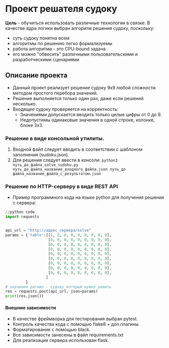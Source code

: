# Проект решателя судоку

**Цель** - обучиться использовать различные технологии в связке. В качестве ядра логики выбран алгоритм решения судоку, поскольку:

- суть судоку понятна всем
- алгоритмы по решению легко формализуемы
- работа алгоритма - это CPU-bound задача
- его можно "обвесить" различными пользовательскими и разработческими сценариями

## Описание проекта

- Данный проект реализует решение судоку 9х9 любой сложности методом простого перебора значений.
- Решение выполняется только один раз, даже если решений несколько.
- Входящее судоку проверяется на корректность:
  - Значениями допускается вводить только целые цифры от 0 до 9.
  - Недопустимы одинаковые значения в одной строке, колонке, блоке 3х3.

### Решение в виде консольной утилиты.

1. Входной файл следует вводить в соответствии с шаблоном заполнения (sudoku.json).
2. Для решения следует ввести в консоли: ```python3 путь_до_файла_solve_sudoku.py
                                            путь_до_файла_название_входного_файла.json
                                            путь_до файла_название_файла_с_результатом.json```

### Решение по HTTP-серверу в виде REST API
  
- Пример программного кода на языке python для получения решения с сервера:

```python
//python code
import requests


api_url = "http://адрес_сервера/solve"
params = {'table':[[1, 2, 0, 0, 0, 0, 0, 0, 0],
                   [0, 0, 0, 0, 0, 0, 0, 0, 0],
                   [0, 0, 0, 0, 0, 0, 0, 0, 0],
                   [0, 0, 0, 0, 0, 0, 0, 0, 0],
                   [0, 0, 0, 0, 0, 0, 0, 0, 0],
                   [0, 0, 0, 0, 0, 0, 0, 0, 0],
                   [0, 0, 0, 0, 0, 0, 0, 0, 0],
                   [0, 0, 0, 0, 0, 0, 0, 0, 0],
                   [0, 0, 0, 0, 0, 0, 0, 0, 0],
                  ]
         }
# значения params - судоку который нужно решить
res = requests.post(api_url, json=params)
print(res.json())
```

#### Внешние зависимости

- В качестве фреймворка для тестирования выбран pytest.
- Контроль качества кода с помощью flake8 + доп.плагины.
- Форматирование с помощью black.
- Все зависимости занесены в файл requirements.txt
- Для реализации сервера использован flask.
  
